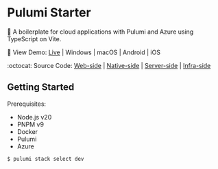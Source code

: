 # Pulumi Starter

🎄 A boilerplate for cloud applications with Pulumi and Azure using TypeScript on Vite.

:rainbow: View Demo: [Live](https://vue-starter-6fa6.onrender.com) | Windows | macOS | Android | iOS

:octocat: Source Code: [Web-side](https://github.com/Shyam-Chen/Vue-Starter) | [Native-side](https://github.com/Shyam-Chen/Tauri-Starter) | [Server-side](https://github.com/Shyam-Chen/Fastify-Starter) | [Infra-side](https://github.com/Shyam-Chen/Pulumi-Starter)

## Getting Started

Prerequisites:

- Node.js v20
- PNPM v9
- Docker
- Pulumi
- Azure

```sh
$ pulumi stack select dev
```

